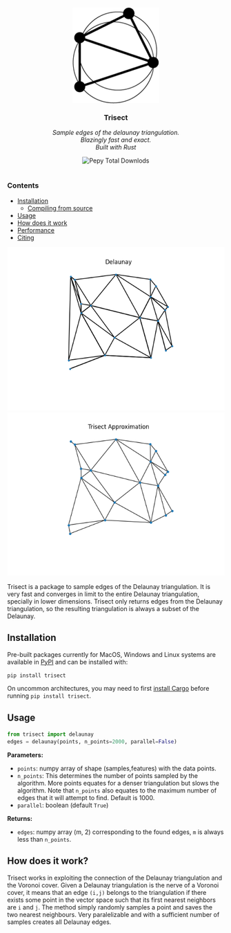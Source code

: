 <p align="center">
  <img src='images/logo.png' width='200px' align="center"></img>
</p>

<div align="center">
<h3 max-width='200px' align="center">Trisect</h3>
  <p><i>Sample edges of the delaunay triangulation.<br/>
  Blazingly fast and exact.<br/>
  Built with Rust</i><br/></p>
  <p>
    <img alt="Pepy Total Downlods" src="https://img.shields.io/pepy/dt/trisect?style=for-the-badge&logo=python&labelColor=white&color=blue">
  </p>
</div>

#

### Contents
- [Installation](#installation)
  - [Compiling from source](#compilation-from-source)  
- [Usage](#usage)
- [How does it work](#how-does-it-work)
- [Performance](#performance)
- [Citing](#citing)


<p align="center">
  <img src="images/delaunay.png"/>
  <img src="images/trisect.png"/>
</p>

Trisect is a package to sample edges of the Delaunay triangulation.
It is very fast and converges in limit to the entire Delaunay triangulation, specially in lower dimensions.
Trisect only returns edges from the Delaunay triangulation, so the resulting triangulation is always a subset of the Delaunay.

## Installation

Pre-built packages currently for MacOS, Windows and Linux systems are available in [PyPI](https://pypi.org/project/trisect/) and can be installed with:

```sh
pip install trisect
```
On uncommon architectures, you may need to first
[install Cargo](https://doc.rust-lang.org/cargo/getting-started/installation.html) before running `pip install trisect`.


## Usage
```python
from trisect import delaunay
edges = delaunay(points, n_points=2000, parallel=False)
```
**Parameters:**
 -  ``points``: numpy array of shape (samples,features) with the data points.
 -  ``n_points``: This determines the number of points sampled by the algorithm. More points equates for a denser triangulation but slows the algorithm. Note that `n_points` also equates to the maximum number of edges that it will attempt to find. Default is 1000.
 -  ``parallel``: boolean (default `True`)
 
**Returns:**
 -  ``edges``: numpy array (m, 2) corresponding to the found edges, `m` is always less than `n_points`.


## How does it work?
Trisect works in exploiting the connection of the Delaunay triangulation and the Voronoi cover.
Given a Delaunay triangulation is the nerve of a Voronoi cover, it means that an edge `(i,j)` belongs to the triangulation if there exists some point in the vector space such that its first nearest neighbors are `i` and `j`.
The method simply randomly samples a point and saves the two nearest neighbours.
Very paralelizable and with a sufficient number of samples creates all Delaunay edges.
 
